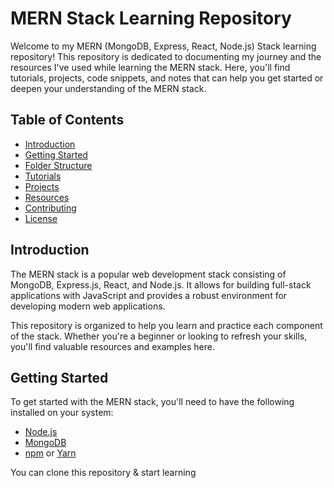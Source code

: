 # MERN Stack Learning Repository

Welcome to my MERN (MongoDB, Express, React, Node.js) Stack learning repository! This repository is dedicated to documenting my journey and the resources I've used while learning the MERN stack. Here, you'll find tutorials, projects, code snippets, and notes that can help you get started or deepen your understanding of the MERN stack.

## Table of Contents

- [Introduction](#introduction)
- [Getting Started](#getting-started)
- [Folder Structure](#folder-structure)
- [Tutorials](#tutorials)
- [Projects](#projects)
- [Resources](#resources)
- [Contributing](#contributing)
- [License](#license)

## Introduction

The MERN stack is a popular web development stack consisting of MongoDB, Express.js, React, and Node.js. It allows for building full-stack applications with JavaScript and provides a robust environment for developing modern web applications.

This repository is organized to help you learn and practice each component of the stack. Whether you're a beginner or looking to refresh your skills, you'll find valuable resources and examples here.

## Getting Started

To get started with the MERN stack, you'll need to have the following installed on your system:

- [Node.js](https://nodejs.org/)
- [MongoDB](https://www.mongodb.com/)
- [npm](https://www.npmjs.com/) or [Yarn](https://yarnpkg.com/)

You can clone this repository & start learning
